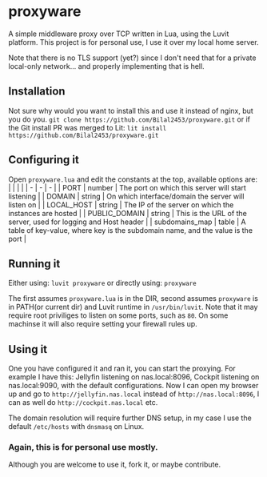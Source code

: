 # proxyware
A simple middleware proxy over TCP written in Lua, using the Luvit platform.
This project is for personal use, I use it over my local home server.

Note that there is no TLS support (yet?) since I don't need that for a private local-only network... and properly implementing that is hell.

## Installation

Not sure why would you want to install this and use it instead of nginx, but you do you.
`git clone https://github.com/Bilal2453/proxyware.git`
or if the Git install PR was merged to Lit:
`lit install https://github.com/Bilal2453/proxyware.git`

## Configuring it

Open `proxyware.lua` and edit the constants at the top, available options are:
|  |   |   |
| - | - | - |
| PORT | number | The port on which this server will start listening |
| DOMAIN | string | On which interface/domain the server will listen on |
| LOCAL_HOST | string | The IP of the server on which the instances are hosted |
| PUBLIC_DOMAIN | string | This is the URL of the server, used for logging and Host header |
| subdomains_map | table | A table of key-value, where key is the subdomain name, and the value is the port |

## Running it

Either using:
`luvit proxyware`
or directly using:
`proxyware`

The first assumes `proxyware.lua` is in the DIR, second assumes `proxyware` is in PATH(or current dir) and Luvit runtime in `/usr/bin/luvit`.
Note that it may require root priviliges to listen on some ports, such as `80`. On some machinse it will also require setting your firewall rules up.

## Using it

One you have configured it and ran it, you can start the proxying. For example I have this:
Jellyfin listening on nas.local:8096, Cockpit listening on nas.local:9090, with the default configurations. Now I can open my browser up and go to `http://jellyfin.nas.local` instead of `http://nas.local:8096`, I can as well do `http://cockpit.nas.local` etc.

The domain resolution will require further DNS setup, in my case I use the default `/etc/hosts` with `dnsmasq` on Linux.

### Again, this is for personal use mostly.

Although you are welcome to use it, fork it, or maybe contribute.
